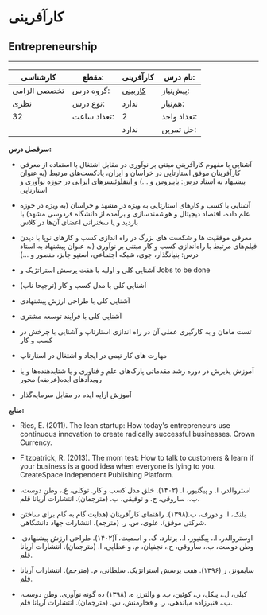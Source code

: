 # کارآفرینی
## Entrepreneurship
_______________________________________________________________________________
| کارشناسی     | مقطع:       | کارآفرینی                                     | نام درس:    |
| ------------ | ----------- | --------------------------------------------- | ----------- |
| تخصصی الزامی | گروه درس:   | [کاربینی](../mandatory/Workplace-Exposure.md) | پیش‌نیاز:   |
| نظری         | نوع درس:    | ندارد                                         | هم‌نیاز:    |
| 32           | تعداد ساعت: | 2                                             | تعداد واحد: |
|              |             |  ندارد                                        | حل تمرین:   |

**سرفصل درس:**


- آشنایی با مفهوم کارآفرینی مبتنی بر نوآوری در مقابل اشتغال با استفاده از معرفی کارآفرینان موفق استارتاپی در خراسان و ایران، پادکست‌های مرتبط (به عنوان پیشنهاد به استاد درس: پاپیروس و ...) و اینفلوئنسرهای ایرانی در حوزه نوآوری و استارتاپی

- آشنایی با کسب و کارهای استارتاپی به ویژه در مشهد و خراسان (به ویژه در حوزه علم داده، اقتصاد دیجیتال و هوشمندسازی و برآمده از دانشگاه فردوسی مشهد) با بازدید و یا سخنرانی اعضای آن‌ها در کلاس

- معرفی موفقیت ها و شکست های بزرگ در راه اندازی کسب و کارهای نوپا  با دیدن فیلم‌های مرتبط با راه‌اندازی کسب و کار مبتنی بر نوآوری (به عنوان پیشنهاد به استاد درس: بنیانگذار، جوی، شبکه اجتماعی، استیو جابز، منصور و ...) 

- آشنایی کلی و اولیه با هفت  پرسش استراتژیک و Jobs to be done

- آشنایی کلی با مدل کسب و کار (ترجیحا ناب)

- آشنایی کلی با طراحی ارزش پیشنهادی

- آشنایی کلی با فرآیند توسعه مشتری

- تست مامان و به کارگیری عملی آن در راه اندازی استارتاپ و آشنایی با چرخش در کسب و کار

- مهارت های کار تیمی در ایجاد و اشتغال در استارتاپ 

- آموزش پذیرش در دوره رشد مقدماتی پارک‌های علم و فناوری و یا شتابدهنده‌ها و یا رویدادهای ایده‌(عرضه) محور

- آموزش ارایه ایده در مقابل سرمایه‌گذار

**منابع:**

- Ries, E. (2011). The lean startup: How today's entrepreneurs use continuous innovation to create radically successful businesses. Crown Currency.

- Fitzpatrick, R. (2013). The mom test: How to talk to customers & learn if your business is a good idea when everyone is lying to you. CreateSpace Independent Publishing Platform.

- استروالدر، ا. و پیگنیور، ا. (۱۴۰۲). خلق مدل کسب و کار. توکلی، غ.، وطن دوست، ب.، ساروقی، ح. و توفیقی، ب. (مترجمان). انتشارات آریانا قلم. 

- بلنک، ا. و دورف، ب.(۱۳۹۸). راهنمای کارآفرینان (هدایت گام به گام برای ساختن شرکتی موفق). علوی، س. ر. (مترجم). انتشارات جهاد دانشگاهی. 

- اوستروالدر، ا.، پیگنیور، ا.، برنارد، گ. و اسمیت، آ(۱۴۰۲). طراحی ارزش پیشنهادی. وطن دوست، ب.، ساروقی، ح.، نجفیان، م. و عطایی، ا. (مترجمان). انتشارات آریانا قلم. 

- سایمونز، ر (۱۳۹۶). هفت پرسش استراتژیک. سلطانی، م. (مترجم). انتشارات آریانا قلم. 

- کیلی، ل.، پیکل، ر.، کوئین، ب. و والترز، ه. (۱۳۹۸) ده گونه نوآوری. وطن دوست، ب.، قنبرزاده میاندهی، ر. و فخارمنش، س. (مترجمان). انتشارات آریانا قلم. 
